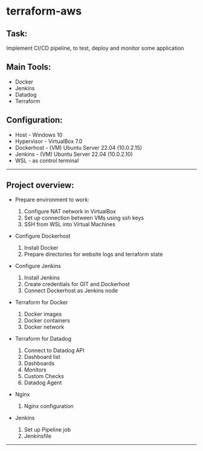 # terraform-aws

## Task: 
 Implement CI/CD pipeline, to test, deploy and monitor some application

## Main Tools:
- Docker
- Jenkins
- Datadog
- Terraform 

## Configuration:
- Host       - Windows 10
- Hypervisor - VirtualBox 7.0
- Dockerhost - (VM) Ubuntu Server 22.04 (10.0.2.15)
- Jenkins    - (VM) Ubuntu Server 22.04 (10.0.2.10)
- WSL - as control terminal
***

## Project overview:
-  Prepare environment to work:
   1. Configure NAT network in VirtualBox
   2. Set up connection between VMs using ssh keys  
   3. SSH from WSL into Virtual Machines
  
- Configure Dockerhost
   1. Install Docker
   2. Prepare directories for website logs and terraform state

- Configure Jenkins
   1. Install Jenkins  
   2. Create credentials for GIT and Dockerhost 
   3. Connect Dockerhost as Jenkins node 
  
- Terraform for Docker
   1. Docker images
   2. Docker containers
   3. Docker network

- Terraform for Datadog
   1. Connect to Datadog API
   2. Dashboard list
   3. Dashboards 
   4. Monitors
   5. Custom Checks
   6. Datadog Agent
  
- Nginx
  1. Nginx configuration

- Jenkins
    1. Set up Pipeline job
    2. Jenkinsfile

***
